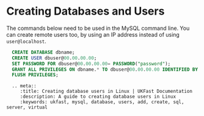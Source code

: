 # Creating Databases and Users

The commands below need to be used in the MySQL command line. You can create remote users too, by using an IP address instead of using `user@localhost`.

```sql
  CREATE DATABASE dbname;
  CREATE USER dbuser@00.00.00.00;
  SET PASSWORD FOR dbuser@00.00.00.00= PASSWORD("password");
  GRANT ALL PRIVILEGES ON dbname.* TO dbuser@00.00.00.00 IDENTIFIED BY 'password';
  FLUSH PRIVILEGES;
```

```eval_rst
  .. meta::
     :title: Creating database users in Linux | UKFast Documentation
     :description: A guide to creating database users in Linux
     :keywords: ukfast, mysql, database, users, add, create, sql, server, virtual
